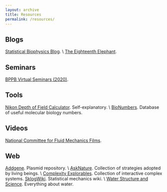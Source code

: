 ```yaml
---
layout: archive
title: Resources
permalink: /resources/
---
```


## Blogs
[Statistical Biophysics Blog](http://statisticalbiophysicsblog.org/). \\
[The Eighteenth Elephant](https://eighteenthelephant.com/).

## Seminars
[BPPB Virtual Seminars (2020)](https://iyerbiswas.com/outreach/bppbseminars/schedule/).

## Tools
[Nikon Depth of Field Calculator](https://www.microscopyu.com/tutorials/depthoffield). Self-explanatory. \\
[BioNumbers](https://bionumbers.hms.harvard.edu/search.aspx). Database of useful molecular biology numbers.

## Videos
[National Committee for Fluid Mechanics Films](https://web.mit.edu/hml/ncfmf.html).

## Web
[Addgene](https://www.addgene.org/). Plasmid repository. \\
[AskNature](https://asknature.org/). Collection of strategies adopted by living beings. \\
[Complexity Explorables](https://www.complexity-explorables.org/). Collection of interactive complex systems.
[SklogWiki](http://www.sklogwiki.org/SklogWiki/index.php/Main_Page). Statistical mechanics wiki. \\
[Water Structure and Science](https://water.lsbu.ac.uk/water/). Everything about water.
